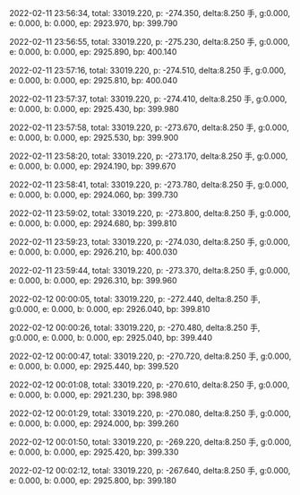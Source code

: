 2022-02-11 23:56:34, total: 33019.220, p: -274.350, delta:8.250 手, g:0.000, e: 0.000, b: 0.000, ep: 2923.970, bp: 399.790

2022-02-11 23:56:55, total: 33019.220, p: -275.230, delta:8.250 手, g:0.000, e: 0.000, b: 0.000, ep: 2925.890, bp: 400.140

2022-02-11 23:57:16, total: 33019.220, p: -274.510, delta:8.250 手, g:0.000, e: 0.000, b: 0.000, ep: 2925.810, bp: 400.040

2022-02-11 23:57:37, total: 33019.220, p: -274.410, delta:8.250 手, g:0.000, e: 0.000, b: 0.000, ep: 2925.430, bp: 399.980

2022-02-11 23:57:58, total: 33019.220, p: -273.670, delta:8.250 手, g:0.000, e: 0.000, b: 0.000, ep: 2925.530, bp: 399.900

2022-02-11 23:58:20, total: 33019.220, p: -273.170, delta:8.250 手, g:0.000, e: 0.000, b: 0.000, ep: 2924.190, bp: 399.670

2022-02-11 23:58:41, total: 33019.220, p: -273.780, delta:8.250 手, g:0.000, e: 0.000, b: 0.000, ep: 2924.060, bp: 399.730

2022-02-11 23:59:02, total: 33019.220, p: -273.800, delta:8.250 手, g:0.000, e: 0.000, b: 0.000, ep: 2924.680, bp: 399.810

2022-02-11 23:59:23, total: 33019.220, p: -274.030, delta:8.250 手, g:0.000, e: 0.000, b: 0.000, ep: 2926.210, bp: 400.030

2022-02-11 23:59:44, total: 33019.220, p: -273.370, delta:8.250 手, g:0.000, e: 0.000, b: 0.000, ep: 2926.310, bp: 399.960

2022-02-12 00:00:05, total: 33019.220, p: -272.440, delta:8.250 手, g:0.000, e: 0.000, b: 0.000, ep: 2926.040, bp: 399.810

2022-02-12 00:00:26, total: 33019.220, p: -270.480, delta:8.250 手, g:0.000, e: 0.000, b: 0.000, ep: 2925.040, bp: 399.440

2022-02-12 00:00:47, total: 33019.220, p: -270.720, delta:8.250 手, g:0.000, e: 0.000, b: 0.000, ep: 2925.440, bp: 399.520

2022-02-12 00:01:08, total: 33019.220, p: -270.610, delta:8.250 手, g:0.000, e: 0.000, b: 0.000, ep: 2921.230, bp: 398.980

2022-02-12 00:01:29, total: 33019.220, p: -270.080, delta:8.250 手, g:0.000, e: 0.000, b: 0.000, ep: 2924.000, bp: 399.260

2022-02-12 00:01:50, total: 33019.220, p: -269.220, delta:8.250 手, g:0.000, e: 0.000, b: 0.000, ep: 2925.420, bp: 399.330

2022-02-12 00:02:12, total: 33019.220, p: -267.640, delta:8.250 手, g:0.000, e: 0.000, b: 0.000, ep: 2925.800, bp: 399.180